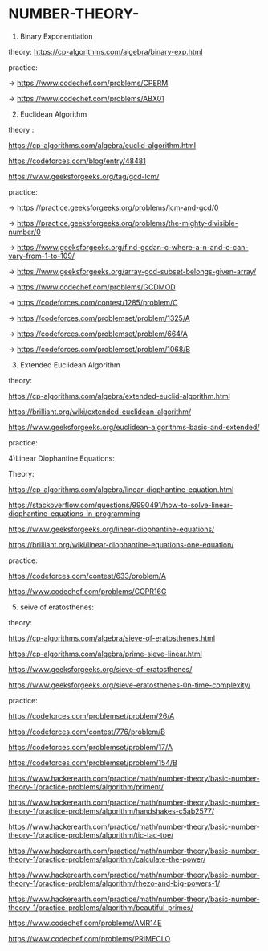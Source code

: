 # NUMBER-THEORY-
  
   
   1) Binary Exponentiation 

   theory:  https://cp-algorithms.com/algebra/binary-exp.html
  
   practice:  
   
   -> https://www.codechef.com/problems/CPERM
  
   -> https://www.codechef.com/problems/ABX01
   
   2) Euclidean Algorithm
   
   theory : 
   
   https://cp-algorithms.com/algebra/euclid-algorithm.html
   
   https://codeforces.com/blog/entry/48481
            
   https://www.geeksforgeeks.org/tag/gcd-lcm/
   
   
            
  practice:
  
  -> https://practice.geeksforgeeks.org/problems/lcm-and-gcd/0
  
  -> https://practice.geeksforgeeks.org/problems/the-mighty-divisible-number/0
  
  -> https://www.geeksforgeeks.org/find-gcdan-c-where-a-n-and-c-can-vary-from-1-to-109/
  
  -> https://www.geeksforgeeks.org/array-gcd-subset-belongs-given-array/
 
  -> https://www.codechef.com/problems/GCDMOD
  
  -> https://codeforces.com/contest/1285/problem/C
  
  -> https://codeforces.com/problemset/problem/1325/A
  
  -> https://codeforces.com/problemset/problem/664/A
  
  -> https://codeforces.com/problemset/problem/1068/B
  
  
  3) Extended Euclidean Algorithm
  
  theory:
  
  https://cp-algorithms.com/algebra/extended-euclid-algorithm.html
  
  https://brilliant.org/wiki/extended-euclidean-algorithm/
  
  https://www.geeksforgeeks.org/euclidean-algorithms-basic-and-extended/
  
  
  practice:
  
  
  
  
  4)Linear Diophantine Equations:
  
  Theory: 
  
  https://cp-algorithms.com/algebra/linear-diophantine-equation.html
  
  https://stackoverflow.com/questions/9990491/how-to-solve-linear-diophantine-equations-in-programming
          
  https://www.geeksforgeeks.org/linear-diophantine-equations/
          
  https://brilliant.org/wiki/linear-diophantine-equations-one-equation/
  
  practice:
  
  https://codeforces.com/contest/633/problem/A
  
  https://www.codechef.com/problems/COPR16G
          
  
  5) seive of eratosthenes:
  
  theory:
  
  https://cp-algorithms.com/algebra/sieve-of-eratosthenes.html
  
  https://cp-algorithms.com/algebra/prime-sieve-linear.html
  
  https://www.geeksforgeeks.org/sieve-of-eratosthenes/
  
  https://www.geeksforgeeks.org/sieve-eratosthenes-0n-time-complexity/
  
  practice:
  
  https://codeforces.com/problemset/problem/26/A
  
  https://codeforces.com/contest/776/problem/B
  
  https://codeforces.com/problemset/problem/17/A
  
  https://codeforces.com/problemset/problem/154/B
  
  https://www.hackerearth.com/practice/math/number-theory/basic-number-theory-1/practice-problems/algorithm/priment/
  
  https://www.hackerearth.com/practice/math/number-theory/basic-number-theory-1/practice-problems/algorithm/handshakes-c5ab2577/
  
  https://www.hackerearth.com/practice/math/number-theory/basic-number-theory-1/practice-problems/algorithm/tic-tac-toe/
  
  https://www.hackerearth.com/practice/math/number-theory/basic-number-theory-1/practice-problems/algorithm/calculate-the-power/
  
  https://www.hackerearth.com/practice/math/number-theory/basic-number-theory-1/practice-problems/algorithm/rhezo-and-big-powers-1/
  
  https://www.hackerearth.com/practice/math/number-theory/basic-number-theory-1/practice-problems/algorithm/beautiful-primes/
  
  https://www.codechef.com/problems/AMR14E
  
  https://www.codechef.com/problems/PRIMECLO
  
  
  
  
  
  
  
  
